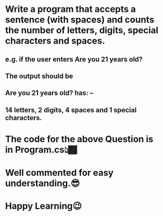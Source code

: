 # Write a program that accepts a sentence (with spaces) and counts the number of letters, digits, special characters and spaces.
## e.g. if the user enters Are you 21 years old?
## The output should be
## Are you 21 years old? has: –
## 14 letters, 2 digits, 4 spaces and 1 special characters.
# The code for the above Question is in Program.cs👆🏾
# Well commented for easy understanding.😎
# Happy Learning😉
